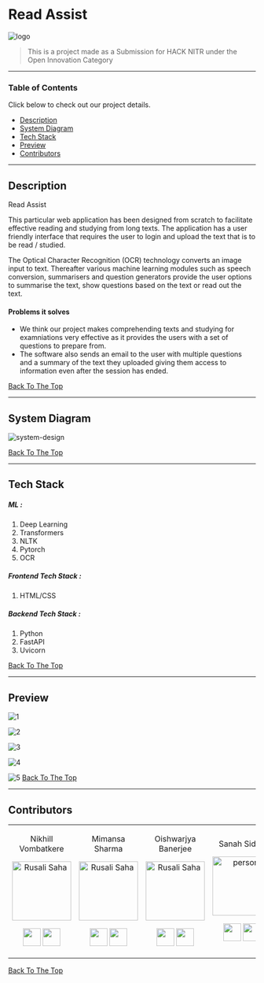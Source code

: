 # Read Assist


![logo](https://user-images.githubusercontent.com/68011962/111876211-b730f880-89c3-11eb-9412-bdd063635bf4.png)

> This is a project made as a Submission for HACK NITR under the Open Innovation Category

---

### Table of Contents
Click below to check out our project details.

- [Description](#description)
- [System Diagram](#system-diagram)
- [Tech Stack](#tech-stack)
- [Preview](#preview)
- [Contributors](#contributors)

---

## Description

Read Assist

This particular web application has been designed from scratch to facilitate effective reading and studying from long texts. The application has a user friendly interface that requires the user to login and upload the text that is to be read / studied.

The Optical Character Recognition (OCR) technology converts an image input to text. Thereafter various machine learning modules such as speech conversion, summarisers and question generators provide the user options to summarise the text, show questions based on the text or read out the text. 


#### Problems it solves

- We think our project makes comprehending texts and studying for examniations very effective as it provides the users with a set of questions to prepare from. 
- The software also sends an email to the user with multiple questions and a summary of the text they uploaded giving them access to information even after the session has ended.

[Back To The Top](#read-assist)

---

## System Diagram


![system-design](https://user-images.githubusercontent.com/68011962/111869162-f7807e80-89a3-11eb-8953-c964ed67da4e.jpeg)

[Back To The Top](#read-assist)

---

## Tech Stack

##### ML :

  1.  Deep Learning
  2.  Transformers
  3.  NLTK
  4.  Pytorch
  5.  OCR
  
  
##### Frontend Tech Stack :

1. HTML/CSS


##### Backend Tech Stack :

1. Python
2. FastAPI
3. Uvicorn


[Back To The Top](#read-assist)

---

## Preview


![1](https://user-images.githubusercontent.com/68011962/111877927-a4222680-89cb-11eb-8392-400e62fb9aba.jpeg)

![2](https://user-images.githubusercontent.com/68011962/111877939-b69c6000-89cb-11eb-8824-521c2fa814c1.jpeg)

![3](https://user-images.githubusercontent.com/68011962/111877956-cd42b700-89cb-11eb-8506-d7b52249937f.jpeg)

![4](https://user-images.githubusercontent.com/68011962/111877965-daf83c80-89cb-11eb-97ab-e0549149141d.jpeg)

![5](https://user-images.githubusercontent.com/68011962/111877975-e481a480-89cb-11eb-937f-aa312f1bad8b.jpeg)
[Back To The Top](#read-assist)

---

## Contributors

<table>
<tr align="center">




<td>

Nikhill Vombatkere

<p align="center">
<img src = "https://avatars.githubusercontent.com/u/63743496?s=400&u=2d0cfa0977549862b6aacc1c3d7357024a7233d6&v=4"  height="120" alt="Rusali Saha">
</p>
<p align="center">
<a href = "https://github.com/NVombat"><img src = "https://cdns.iconmonstr.com/wp-content/assets/preview/2012/240/iconmonstr-github-1.png" width="36" height = "36"/></a>
<a href = "https://www.linkedin.com/in/nikhill-vombatkere-1a0b9a192/">
<img src = "https://cdns.iconmonstr.com/wp-content/assets/preview/2012/240/iconmonstr-linkedin-2.png" width="36" height="36"/>
</a>
</p>
</td>

<td>

Mimansa Sharma

<p align="center">
<img src = "https://avatars.githubusercontent.com/u/68011962?s=460&u=8b6234463d4c827874b8c882947145373c0470fa&v=4"  height="120" alt="Rusali Saha">
</p>
<p align="center">
<a href = "https://github.com/MimansaSharma15"><img src = "https://cdns.iconmonstr.com/wp-content/assets/preview/2012/240/iconmonstr-github-1.png" width="36" height = "36"/></a>
<a href = "https://www.linkedin.com/in/mimansasharma/">
<img src = "https://cdns.iconmonstr.com/wp-content/assets/preview/2012/240/iconmonstr-linkedin-2.png" width="36" height="36"/>
</a>
</p>
</td>

<td>

Oishwarjya Banerjee

<p align="center">
<img src = "https://avatars.githubusercontent.com/u/77665327?s=460&u=f0e55dbc9bfa3c7f4a62aaed6ea6c5e7a97a021d&v=4"  height="120" alt="Rusali Saha">
</p>
<p align="center">
<a href = "https://github.com/Oishwarjya"><img src = "https://cdns.iconmonstr.com/wp-content/assets/preview/2012/240/iconmonstr-github-1.png" width="36" height = "36"/></a>
<a href = "https://www.linkedin.com/in/oishwarjya-banerjee-0b4532190/">
<img src = "https://cdns.iconmonstr.com/wp-content/assets/preview/2012/240/iconmonstr-linkedin-2.png" width="36" height="36"/>
</a>
</p>
</td>

<td>

Sanah Sidhu 

<p align="center">
<img src = "https://avatars.githubusercontent.com/u/67470527?s=460&u=de879f8f20aaacb5843f871b9ce4122dc084c6bd&v=4"  height="120" alt="person">
</p>
<p align="center">
<a href = "https://github.com/SanahSidhu"><img src = "https://cdns.iconmonstr.com/wp-content/assets/preview/2012/240/iconmonstr-github-1.png" width="36" height = "36"/></a>
<a href = "https://www.linkedin.com/in/sanah-sidhu-445589195/">
<img src = "https://cdns.iconmonstr.com/wp-content/assets/preview/2012/240/iconmonstr-linkedin-2.png" width="36" height="36"/>
</a>
</p>
</td>






  </table>
</tr>
  </table>

[Back To The Top](#read-assist)
